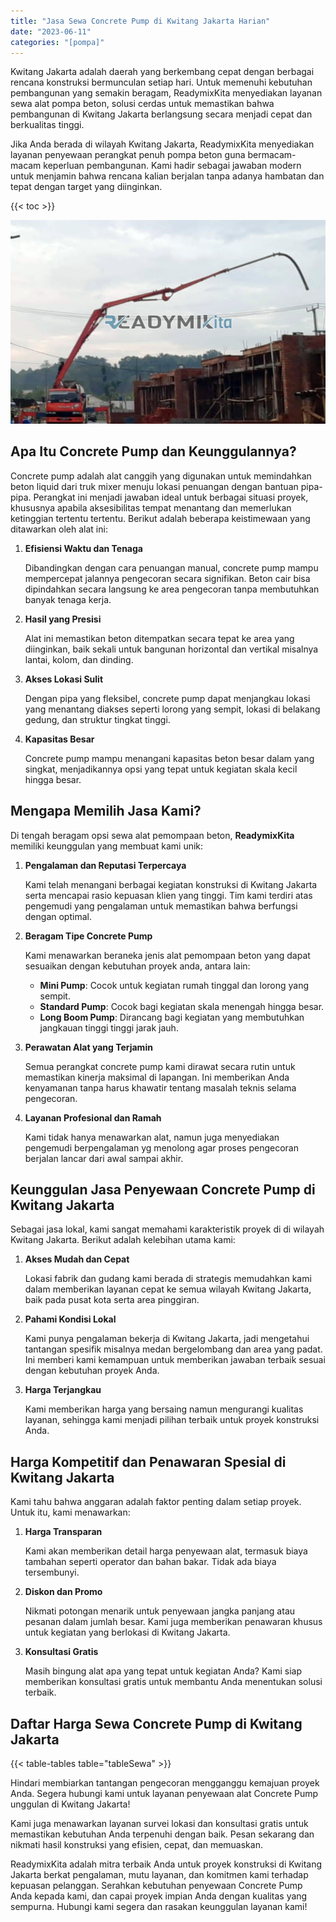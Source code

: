 ```yaml
---
title: "Jasa Sewa Concrete Pump di Kwitang Jakarta Harian"
date: "2023-06-11"
categories: "[pompa]"
---
```


Kwitang Jakarta adalah daerah yang berkembang cepat dengan berbagai rencana konstruksi bermunculan setiap hari. Untuk memenuhi kebutuhan pembangunan yang semakin beragam, ReadymixKita menyediakan layanan sewa alat pompa beton, solusi cerdas untuk memastikan bahwa pembangunan di Kwitang Jakarta berlangsung secara menjadi cepat dan berkualitas tinggi.

Jika Anda berada di wilayah Kwitang Jakarta, ReadymixKita menyediakan layanan penyewaan perangkat penuh pompa beton guna bermacam-macam keperluan pembangunan. Kami hadir sebagai jawaban modern untuk menjamin bahwa rencana kalian berjalan tanpa adanya hambatan dan tepat dengan target yang diinginkan.

{{< toc >}}

![Jasa Sewa Concrete Pump di Kwitang Jakarta Harian](/images/pompa/sewa-pompa-04.jpg)

## Apa Itu Concrete Pump dan Keunggulannya?

Concrete pump adalah alat canggih yang digunakan untuk memindahkan beton liquid dari truk mixer menuju lokasi penuangan dengan bantuan pipa-pipa. Perangkat ini menjadi jawaban ideal untuk berbagai situasi proyek, khususnya apabila aksesibilitas tempat menantang dan memerlukan ketinggian tertentu tertentu. Berikut adalah beberapa keistimewaan yang ditawarkan oleh alat ini:

1. **Efisiensi Waktu dan Tenaga**

   Dibandingkan dengan cara penuangan manual, concrete pump mampu mempercepat jalannya pengecoran secara signifikan. Beton cair bisa dipindahkan secara langsung ke area pengecoran tanpa membutuhkan banyak tenaga kerja.

2. **Hasil yang Presisi**

   Alat ini memastikan beton ditempatkan secara tepat ke area yang diinginkan, baik sekali untuk bangunan horizontal dan vertikal misalnya lantai, kolom, dan dinding.

3. **Akses Lokasi Sulit**

   Dengan pipa yang fleksibel, concrete pump dapat menjangkau lokasi yang menantang diakses seperti lorong yang sempit, lokasi di belakang gedung, dan struktur tingkat tinggi.

4. **Kapasitas Besar**

   Concrete pump mampu menangani kapasitas beton besar dalam yang singkat, menjadikannya opsi yang tepat untuk kegiatan skala kecil hingga besar.

## Mengapa Memilih Jasa Kami?

Di tengah beragam opsi sewa alat pemompaan beton, **ReadymixKita** memiliki keunggulan yang membuat kami unik:

1. **Pengalaman dan Reputasi Terpercaya**

   Kami telah menangani berbagai kegiatan konstruksi di Kwitang Jakarta serta mencapai rasio kepuasan klien yang tinggi. Tim kami terdiri atas pengemudi yang pengalaman untuk memastikan bahwa berfungsi dengan optimal.

2. **Beragam Tipe Concrete Pump**

   Kami menawarkan beraneka jenis alat pemompaan beton yang dapat sesuaikan dengan kebutuhan proyek anda, antara lain:
   - **Mini Pump**: Cocok untuk kegiatan rumah tinggal dan lorong yang sempit.
   - **Standard Pump**: Cocok bagi kegiatan skala menengah hingga besar.
   - **Long Boom Pump**: Dirancang bagi kegiatan yang membutuhkan jangkauan tinggi tinggi jarak jauh.

3. **Perawatan Alat yang Terjamin**

   Semua perangkat concrete pump kami dirawat secara rutin untuk memastikan kinerja maksimal di lapangan. Ini memberikan Anda kenyamanan tanpa harus khawatir tentang masalah teknis selama pengecoran.

4. **Layanan Profesional dan Ramah**

   Kami tidak hanya menawarkan alat, namun juga menyediakan pengemudi berpengalaman yg menolong agar proses pengecoran berjalan lancar dari awal sampai akhir.

## Keunggulan Jasa Penyewaan Concrete Pump di Kwitang Jakarta

Sebagai jasa lokal, kami sangat memahami karakteristik proyek di di wilayah Kwitang Jakarta. Berikut adalah kelebihan utama kami:

1. **Akses Mudah dan Cepat**

   Lokasi fabrik dan gudang kami berada di strategis memudahkan kami dalam memberikan layanan cepat ke semua wilayah Kwitang Jakarta, baik pada pusat kota serta area pinggiran.

2. **Pahami Kondisi Lokal**

   Kami punya pengalaman bekerja di Kwitang Jakarta, jadi mengetahui tantangan spesifik misalnya medan bergelombang dan area yang padat. Ini memberi kami kemampuan untuk memberikan jawaban terbaik sesuai dengan kebutuhan proyek Anda.

3. **Harga Terjangkau**

   Kami memberikan harga yang bersaing namun mengurangi kualitas layanan, sehingga kami menjadi pilihan terbaik untuk proyek konstruksi Anda.

## Harga Kompetitif dan Penawaran Spesial di Kwitang Jakarta

Kami tahu bahwa anggaran adalah faktor penting dalam setiap proyek. Untuk itu, kami menawarkan:

1. **Harga Transparan**

   Kami akan memberikan detail harga penyewaan alat, termasuk biaya tambahan seperti operator dan bahan bakar. Tidak ada biaya tersembunyi.

2. **Diskon dan Promo**

   Nikmati potongan menarik untuk penyewaan jangka panjang atau pesanan dalam jumlah besar. Kami juga memberikan penawaran khusus untuk kegiatan yang berlokasi di Kwitang Jakarta.

3. **Konsultasi Gratis**

   Masih bingung alat apa yang tepat untuk kegiatan Anda? Kami siap memberikan konsultasi gratis untuk membantu Anda menentukan solusi terbaik.

## Daftar Harga Sewa Concrete Pump di Kwitang Jakarta

{{< table-tables table="tableSewa" >}}

Hindari membiarkan tantangan pengecoran mengganggu kemajuan proyek Anda. Segera hubungi kami untuk layanan penyewaan alat Concrete Pump unggulan di Kwitang Jakarta!

Kami juga menawarkan layanan survei lokasi dan konsultasi gratis untuk memastikan kebutuhan Anda terpenuhi dengan baik. Pesan sekarang dan nikmati hasil konstruksi yang efisien, cepat, dan memuaskan.

ReadymixKita adalah mitra terbaik Anda untuk proyek konstruksi di Kwitang Jakarta berkat pengalaman, mutu layanan, dan komitmen kami terhadap kepuasan pelanggan. Serahkan kebutuhan penyewaan Concrete Pump Anda kepada kami, dan capai proyek impian Anda dengan kualitas yang sempurna. Hubungi kami segera dan rasakan keunggulan layanan kami!